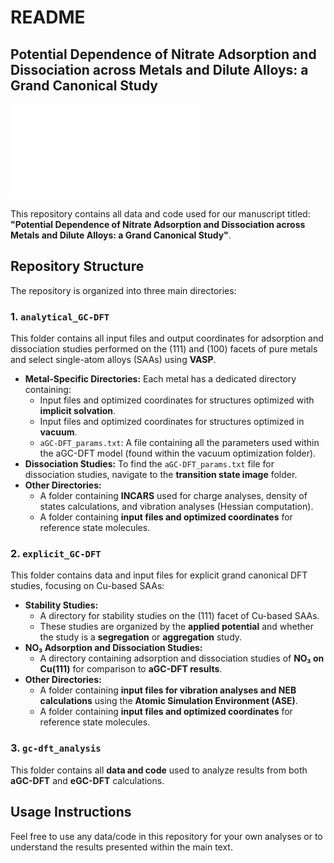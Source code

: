 # README

## Potential Dependence of Nitrate Adsorption and Dissociation across Metals and Dilute Alloys: a Grand Canonical Study

![Graphical Abstract](ga.pdf)

This repository contains all data and code used for our manuscript titled: **"Potential Dependence of Nitrate Adsorption and Dissociation across Metals and Dilute Alloys: a Grand Canonical Study"**.

## Repository Structure

The repository is organized into three main directories:

### 1. `analytical_GC-DFT`
This folder contains all input files and output coordinates for adsorption and dissociation studies performed on the (111) and (100) facets of pure metals and select single-atom alloys (SAAs) using **VASP**. 

- **Metal-Specific Directories:** Each metal has a dedicated directory containing:
  - Input files and optimized coordinates for structures optimized with **implicit solvation**.
  - Input files and optimized coordinates for structures optimized in **vacuum**.
  - `aGC-DFT_params.txt`: A file containing all the parameters used within the aGC-DFT model (found within the vacuum optimization folder).
- **Dissociation Studies:** To find the `aGC-DFT_params.txt` file for dissociation studies, navigate to the **transition state image** folder.
- **Other Directories:**
  - A folder containing **INCARS** used for charge analyses, density of states calculations, and vibration analyses (Hessian computation).
  - A folder containing **input files and optimized coordinates** for reference state molecules.

### 2. `explicit_GC-DFT`
This folder contains data and input files for explicit grand canonical DFT studies, focusing on Cu-based SAAs:

- **Stability Studies:**
  - A directory for stability studies on the (111) facet of Cu-based SAAs.
  - These studies are organized by the **applied potential** and whether the study is a **segregation** or **aggregation** study.
- **NO₃ Adsorption and Dissociation Studies:**
  - A directory containing adsorption and dissociation studies of **NO₃ on Cu(111)** for comparison to **aGC-DFT results**.
- **Other Directories:**
  - A folder containing **input files for vibration analyses and NEB calculations** using the **Atomic Simulation Environment (ASE)**.
  - A folder containing **input files and optimized coordinates** for reference state molecules.

### 3. `gc-dft_analysis`
This folder contains all **data and code** used to analyze results from both **aGC-DFT** and **eGC-DFT** calculations.

## Usage Instructions
Feel free to use any data/code in this repository for your own analyses or to understand the results presented within the main text. 

